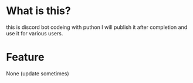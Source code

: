 # What is this?
this is discord bot codeing with puthon
I will publish it after completion and use it for various users.

# Feature
None
(update sometimes)


